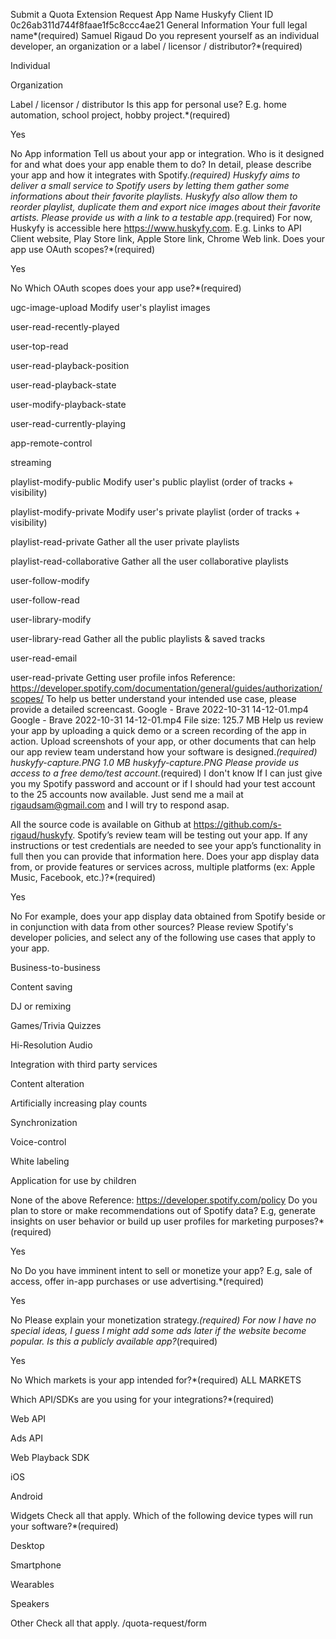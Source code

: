 
Submit a Quota Extension Request
App Name
Huskyfy
Client ID
0c26ab311d744f8faae1f5c8ccc4ae21
General Information
Your full legal name*(required)
Samuel Rigaud
Do you represent yourself as an individual developer, an organization or a label / licensor / distributor?*(required)

Individual

Organization

Label / licensor / distributor
Is this app for personal use? E.g. home automation, school project, hobby project.*(required)

Yes

No
App information
Tell us about your app or integration. Who is it designed for and what does your app enable them to do?
In detail, please describe your app and how it integrates with Spotify.*(required)
Huskyfy aims to deliver a small service to Spotify users by letting them gather some informations about their favorite playlists. Huskyfy also allow them to reorder playlist, duplicate them and export nice images about their favorite artists.
Please provide us with a link to a testable app.*(required)
For now, Huskyfy is accessible here https://www.huskyfy.com.
E.g. Links to API Client website, Play Store link, Apple Store link, Chrome Web link.
Does your app use OAuth scopes?*(required)

Yes

No
Which OAuth scopes does your app use?*(required)

ugc-image-upload
Modify user's playlist images

user-read-recently-played

user-top-read

user-read-playback-position

user-read-playback-state

user-modify-playback-state

user-read-currently-playing

app-remote-control

streaming

playlist-modify-public
Modify user's public playlist (order of tracks + visibility)

playlist-modify-private
Modify user's private playlist (order of tracks + visibility)

playlist-read-private
Gather all the user private playlists

playlist-read-collaborative
Gather all the user collaborative playlists

user-follow-modify

user-follow-read

user-library-modify

user-library-read
Gather all the public playlists & saved tracks

user-read-email

user-read-private
Getting user profile infos
Reference: https://developer.spotify.com/documentation/general/guides/authorization/scopes/
To help us better understand your intended use case, please provide a detailed screencast.
Google - Brave 2022-10-31 14-12-01.mp4
Google - Brave 2022-10-31 14-12-01.mp4
File size: 125.7 MB
Help us review your app by uploading a quick demo or a screen recording of the app in action.
Upload screenshots of your app, or other documents that can help our app review team understand how your software is designed.*(required)
huskyfy-capture.PNG
1.0 MB
huskyfy-capture.PNG
Please provide us access to a free demo/test account.*(required)
I don't know If I can just give you my Spotify password and account or if I should had your test account to the 25 accounts now available. Just send me a mail at rigaudsam@gmail.com and I will try to respond asap.

All the source code is available on Github at https://github.com/s-rigaud/huskyfy.
Spotify’s review team will be testing out your app. If any instructions or test credentials are needed to see your app’s functionality in full then you can provide that information here.
Does your app display data from, or provide features or services across, multiple platforms (ex: Apple Music, Facebook, etc.)?*(required)

Yes

No
For example, does your app display data obtained from Spotify beside or in conjunction with data from other sources?
Please review Spotify's developer policies, and select any of the following use cases that apply to your app.

Business-to-business

Content saving

DJ or remixing

Games/Trivia Quizzes

Hi-Resolution Audio

Integration with third party services

Content alteration

Artificially increasing play counts

Synchronization

Voice-control

White labeling

Application for use by children

None of the above
Reference: https://developer.spotify.com/policy
Do you plan to store or make recommendations out of Spotify data? E.g, generate insights on user behavior or build up user profiles for marketing purposes?*(required)

Yes

No
Do you have imminent intent to sell or monetize your app? E.g, sale of access, offer in-app purchases or use advertising.*(required)

Yes

No
Please explain your monetization strategy.*(required)
For now I have no special ideas, I guess I might add some ads later if the website become popular.
Is this a publicly available app?*(required)

Yes

No
Which markets is your app intended for?*(required)
ALL MARKETS

Which API/SDKs are you using for your integrations?*(required)

Web API

Ads API

Web Playback SDK

iOS

Android

Widgets
Check all that apply.
Which of the following device types will run your software?*(required)

Desktop

Smartphone

Wearables

Speakers

Other
Check all that apply.
/quota-request/form